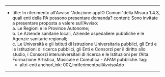 ---
  - title: In riferimento all'Avviso "Adozione appIO Comuni"della Misura 1.4.3, quali enti della PA possono presentare domanda?
    content: Sono invitate a presentare proposta a valere sull'Avviso:<br>a. Le Regioni e le Province Autonome;<br>b. Le  Aziende sanitarie locali, Aziende ospedaliere pubbliche e le Agenzie sanitarie regionali;<br>c. Le Università e gli Istituti di Istruzione Universitaria pubblici, gli Enti e le Istituzioni di ricerca pubblici, gli Enti e Consorzi per il diritto allo studio, i Consorzi interuniversitari di ricerca e le Istituzioni per l’Alta Formazione Artistica, Musicale e Coreutica - AFAM pubbliche.
    tag:
      - altri-enti
    anchorLink: 007_InriferimentoallAvvisoAdo
---